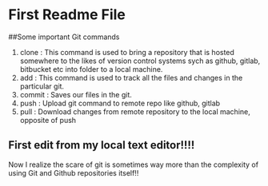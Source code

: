 # First Readme File 

  ##Some important Git commands 
1. clone : This command is used to bring a repository that is hosted somewhere to the likes of version control systems sych as github, gitlab, bitbucket etc into folder to a local machine.
2. add : This command is used to track all the files and changes in the particular git.
3. commit : Saves our files in the git.
4. push : Upload git command to remote repo like github, gitlab
5. pull : Download changes from remote repository to the local machine, opposite of push 

## First edit from my local text editor!!!! 
 Now I realize the scare of git is sometimes way more than the complexity of using Git and Github repositories itself!!